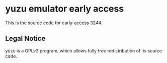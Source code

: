 yuzu emulator early access
=============

This is the source code for early-access 3244.

## Legal Notice

yuzu is a GPLv3 program, which allows fully free redistribution of its source code.